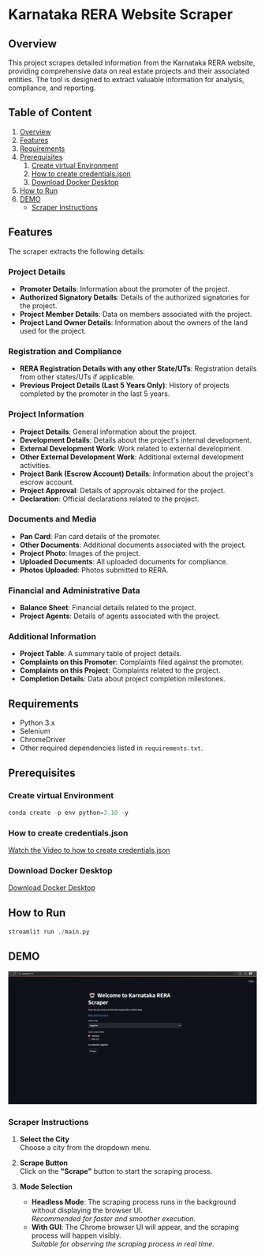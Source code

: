 # **Karnataka RERA Website Scraper**

## **Overview**
This project scrapes detailed information from the Karnataka RERA website, providing comprehensive data on real estate projects and their associated entities. The tool is designed to extract valuable information for analysis, compliance, and reporting.

## Table of Content
1. [Overview](#Overview)
2. [Features](#Features)
3. [Requirements](#Requirements)
4. [Prerequisites](#Prerequisites)
    1. [Create virtual Environment](#create-virtual-environment)
    2. [How to create credentials.json](#how-to-create-credentialsjson)
    3. [Download Docker Desktop](#download-docker-desktop)
5. [How to Run](#how-to-run)
6. [DEMO](#DEMO)
    * [Scraper Instructions](#scraper-instructions)

## **Features**
The scraper extracts the following details:

### Project Details
- **Promoter Details**: Information about the promoter of the project.
- **Authorized Signatory Details**: Details of the authorized signatories for the project.
- **Project Member Details**: Data on members associated with the project.
- **Project Land Owner Details**: Information about the owners of the land used for the project.

### Registration and Compliance
- **RERA Registration Details with any other State/UTs**: Registration details from other states/UTs if applicable.
- **Previous Project Details (Last 5 Years Only)**: History of projects completed by the promoter in the last 5 years.

### Project Information
- **Project Details**: General information about the project.
- **Development Details**: Details about the project's internal development.
- **External Development Work**: Work related to external development.
- **Other External Development Work**: Additional external development activities.
- **Project Bank (Escrow Account) Details**: Information about the project's escrow account.
- **Project Approval**: Details of approvals obtained for the project.
- **Declaration**: Official declarations related to the project.

### Documents and Media
- **Pan Card**: Pan card details of the promoter.
- **Other Documents**: Additional documents associated with the project.
- **Project Photo**: Images of the project.
- **Uploaded Documents**: All uploaded documents for compliance.
- **Photos Uploaded**: Photos submitted to RERA.

### Financial and Administrative Data
- **Balance Sheet**: Financial details related to the project.
- **Project Agents**: Details of agents associated with the project.

### Additional Information
- **Project Table**: A summary table of project details.
- **Complaints on this Promoter**: Complaints filed against the promoter.
- **Complaints on this Project**: Complaints related to the project.
- **Completion Details**: Data about project completion milestones.

## **Requirements**
- Python 3.x
- Selenium
- ChromeDriver
- Other required dependencies listed in `requirements.txt`.

## **Prerequisites**

### Create virtual Environment
```python
conda create -p env python=3.10 -y
```

### How to create credentials.json
[Watch the Video to how to create credentials.json](https://youtu.be/k_PB4ORz2r0?si=aIw30wu4buzkaPB-)

### Download Docker Desktop
[Download Docker Desktop](https://www.docker.com/products/docker-desktop/)

## **How to Run**

```python
streamlit run ./main.py
```

## **DEMO**

![UI Photo](media/ui_pic.jpeg)

### **Scraper Instructions**

1. **Select the City**  
   Choose a city from the dropdown menu.

2. **Scrape Button**  
   Click on the **"Scrape"** button to start the scraping process.

3. **Mode Selection**  
   - **Headless Mode**: The scraping process runs in the background without displaying the browser UI.  
     _Recommended for faster and smoother execution._
   - **With GUI**: The Chrome browser UI will appear, and the scraping process will happen visibly.  
     _Suitable for observing the scraping process in real time._
